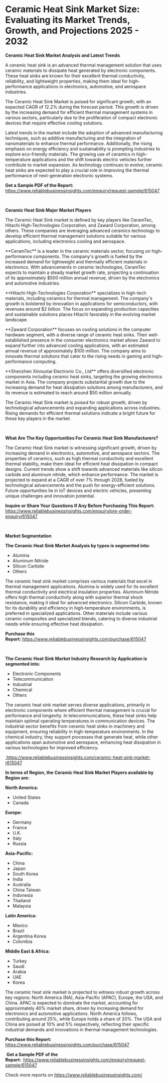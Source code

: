 <p><h1>Ceramic Heat Sink Market Size: Evaluating its Market Trends, Growth, and Projections 2025 - 2032</h1></p><p><strong>Ceramic Heat Sink Market Analysis and Latest Trends</strong></p>
<p><p>A ceramic heat sink is an advanced thermal management solution that uses ceramic materials to dissipate heat generated by electronic components. These heat sinks are known for their excellent thermal conductivity, reliability, and lightweight properties, making them ideal for high-performance applications in electronics, automotive, and aerospace industries.</p><p>The Ceramic Heat Sink Market is poised for significant growth, with an expected CAGR of 12.2% during the forecast period. This growth is driven by the increasing demand for efficient thermal management systems in various sectors, particularly due to the proliferation of compact electronic devices that require effective cooling solutions. </p><p>Latest trends in the market include the adoption of advanced manufacturing techniques, such as additive manufacturing and the integration of nanomaterials to enhance thermal performance. Additionally, the rising emphasis on energy efficiency and sustainability is prompting industries to explore eco-friendly materials. The growing use of ceramics in high-temperature applications and the shift towards electric vehicles further contribute to market expansion. As technology continues to evolve, ceramic heat sinks are expected to play a crucial role in improving the thermal performance of next-generation electronic systems.</p></p>
<p><strong>Get a Sample PDF of the Report:&nbsp;</strong> <a href="https://www.reliablebusinessinsights.com/enquiry/request-sample/615047?utm_campaign=3000&utm_medium=2&utm_source=Github&utm_content=ia&utm_term=24032025&utm_id=ceramic-heat-sink">https://www.reliablebusinessinsights.com/enquiry/request-sample/615047</a></p>
<p>&nbsp;</p>
<p><strong>Ceramic Heat Sink Major Market Players</strong></p>
<p><p>The Ceramic Heat Sink market is defined by key players like CeramTec, Hitachi High-Technologies Corporation, and Zaward Corporation, among others. These companies are leveraging advanced ceramics technology to develop efficient thermal management solutions suitable for various applications, including electronics cooling and aerospace.</p><p>**CeramTec** is a leader in the ceramic materials sector, focusing on high-performance components. The company's growth is fueled by the increased demand for lightweight and thermally efficient materials in electronics. With advancements in ceramic technologies, CeramTec expects to maintain a steady market growth rate, projecting a continuation of its approximately $500 million annual revenue, driven by the electronics and automotive industries.</p><p>**Hitachi High-Technologies Corporation** specializes in high-tech materials, including ceramics for thermal management. The company's growth is bolstered by innovation in applications for semiconductors, with revenues around $2 billion. The focus on expanding production capacities and sustainable solutions places Hitachi favorably in the evolving market landscape.</p><p>**Zaward Corporation** focuses on cooling solutions in the computer hardware segment, with a diverse range of ceramic heat sinks. Their well-established presence in the consumer electronics market allows Zaward to expand further into advanced cooling applications, with an estimated annual revenue of approximately $100 million. The company aims to innovate thermal solutions that cater to the rising needs in gaming and high-performance computing.</p><p>**Shenzhen Xinnuotai Electronic Co., Ltd** offers diversified electronic components including ceramic heat sinks, targeting the growing electronics market in Asia. The company projects substantial growth due to the increasing demand for heat dissipation solutions among manufacturers, and its revenue is estimated to reach around $50 million annually.</p><p>The Ceramic Heat Sink market is poised for robust growth, driven by technological advancements and expanding applications across industries. Rising demands for efficient thermal solutions indicate a bright future for these key players in the market.</p></p>
<p>&nbsp;</p>
<p><strong>What Are The Key Opportunities For Ceramic Heat Sink Manufacturers?</strong></p>
<p><p>The Ceramic Heat Sink market is witnessing significant growth, driven by increasing demand in electronics, automotive, and aerospace sectors. The properties of ceramics, such as high thermal conductivity and excellent thermal stability, make them ideal for efficient heat dissipation in compact designs. Current trends show a shift towards advanced materials like silicon carbide and aluminum nitride, which enhance performance. The market is projected to expand at a CAGR of over 7% through 2028, fueled by technological advancements and the push for energy-efficient solutions. Future opportunities lie in IoT devices and electric vehicles, presenting unique challenges and innovation potential.</p></p>
<p><strong>Inquire or Share Your Questions If Any Before Purchasing This Report:</strong> <a href="https://www.reliablebusinessinsights.com/enquiry/pre-order-enquiry/615047?utm_campaign=3000&utm_medium=2&utm_source=Github&utm_content=ia&utm_term=24032025&utm_id=ceramic-heat-sink">https://www.reliablebusinessinsights.com/enquiry/pre-order-enquiry/615047</a></p>
<p>&nbsp;</p>
<p><strong>Market Segmentation</strong></p>
<p><strong>The Ceramic Heat Sink Market Analysis by types is segmented into:</strong></p>
<p><ul><li>Alumina</li><li>Aluminum Nitride</li><li>Silicon Carbide</li><li>Others</li></ul></p>
<p><p>The ceramic heat sink market comprises various materials that excel in thermal management applications. Alumina is widely used for its excellent thermal conductivity and electrical insulation properties. Aluminum Nitride offers high thermal conductivity along with superior thermal shock resistance, making it ideal for advanced electronics. Silicon Carbide, known for its durability and efficiency in high-temperature environments, is preferred in specialized applications. Other materials include various ceramic composites and specialized blends, catering to diverse industrial needs while ensuring effective heat dissipation.</p></p>
<p><strong>Purchase this Report:&nbsp;</strong><a href="https://www.reliablebusinessinsights.com/purchase/615047?utm_campaign=3000&utm_medium=2&utm_source=Github&utm_content=ia&utm_term=24032025&utm_id=ceramic-heat-sink">https://www.reliablebusinessinsights.com/purchase/615047</a></p>
<p>&nbsp;</p>
<p><strong>The Ceramic Heat Sink Market Industry Research by Application is segmented into:</strong></p>
<p><ul><li>Electronic Components</li><li>Telecommunication</li><li>Industrial</li><li>Chemical</li><li>Others</li></ul></p>
<p><p>The ceramic heat sink market serves diverse applications, primarily in electronic components where efficient thermal management is crucial for performance and longevity. In telecommunications, these heat sinks help maintain optimal operating temperatures in communication devices. The industrial sector benefits from ceramic heat sinks in machinery and equipment, ensuring reliability in high-temperature environments. In the chemical industry, they support processes that generate heat, while other applications span automotive and aerospace, enhancing heat dissipation in various technologies for improved efficiency.</p></p>
<p><a href="https://www.reliablebusinessinsights.com/ceramic-heat-sink-market-r615047?utm_campaign=3000&utm_medium=2&utm_source=Github&utm_content=ia&utm_term=24032025&utm_id=ceramic-heat-sink">&nbsp;https://www.reliablebusinessinsights.com/ceramic-heat-sink-market-r615047</a></p>
<p><strong>In terms of Region, the Ceramic Heat Sink Market Players available by Region are:</strong></p>
<p>
    <p> <strong> North America: </strong>
        <ul>
            <li>United States</li>
            <li>Canada</li>
        </ul>
        </p> 
    <p> <strong> Europe: </strong>
        <ul>
            <li>Germany</li>
            <li>France</li>
            <li>U.K.</li>
            <li>Italy</li>
            <li>Russia</li>
        </ul>
        </p> 
    <p> <strong> Asia-Pacific: </strong>
        <ul>
            <li>China</li>
            <li>Japan</li>
            <li>South Korea</li>
            <li>India</li>
            <li>Australia</li>
            <li>China Taiwan</li>
            <li>Indonesia</li>
            <li>Thailand</li>
            <li>Malaysia</li>
        </ul>
        </p> 
    <p> <strong> Latin America: </strong>
        <ul>
            <li>Mexico</li>
            <li>Brazil</li>
            <li>Argentina Korea</li>
            <li>Colombia</li>
        </ul>
        </p> 
    <p> <strong> Middle East & Africa: </strong>
        <ul>
            <li>Turkey</li>
            <li>Saudi</li>
            <li>Arabia</li>
            <li>UAE</li>
            <li>Korea</li>
        </ul>
    </p>
    </p>
<p><p>The ceramic heat sink market is projected to witness robust growth across key regions: North America (NA), Asia-Pacific (APAC), Europe, the USA, and China. APAC is expected to dominate the market, accounting for approximately 40% market share, driven by increasing demand for electronics and automotive applications. North America follows, contributing around 25%, while Europe holds a share of 20%. The USA and China are poised at 10% and 5% respectively, reflecting their specific industrial demands and innovations in thermal management technologies.</p></p>
<p><strong>Purchase this Report: </strong><a href="https://www.reliablebusinessinsights.com/purchase/615047?utm_campaign=3000&utm_medium=2&utm_source=Github&utm_content=ia&utm_term=24032025&utm_id=ceramic-heat-sink">https://www.reliablebusinessinsights.com/purchase/615047</a></p>
<p>&nbsp;<strong>Get a Sample PDF of the Report:&nbsp;&nbsp;</strong><a href="https://www.reliablebusinessinsights.com/enquiry/request-sample/615047?utm_campaign=3000&utm_medium=2&utm_source=Github&utm_content=ia&utm_term=24032025&utm_id=ceramic-heat-sink">https://www.reliablebusinessinsights.com/enquiry/request-sample/615047</a></p>
<p><strong></strong></p>
<p>Check more reports on <a href="https://www.reliablebusinessinsights.com/?utm_campaign=3000&utm_medium=2&utm_source=Github&utm_content=ia&utm_term=24032025&utm_id=ceramic-heat-sink">https://www.reliablebusinessinsights.com/</a></p>